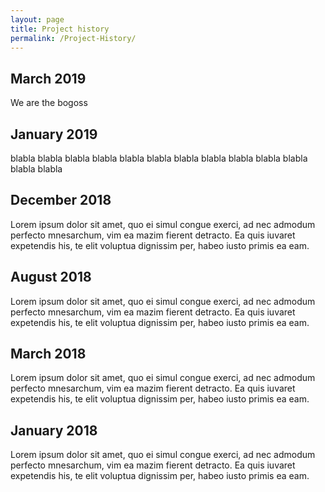 ```yaml
---
layout: page
title: Project history
permalink: /Project-History/
---
```




<div class="timeline">
  <div class="container left">
    <div class="content">
      <h2>March 2019</h2>
      <p>We are the bogoss</p>
    </div>
  </div>
  <div class="container right">
    <div class="content">
      <h2>January 2019</h2>
      <p>blabla blabla blabla blabla blabla blabla blabla blabla blabla blabla blabla blabla blabla </p>
    </div>
  </div>
  <div class="container left">
    <div class="content">
      <h2>December 2018</h2>
      <p>Lorem ipsum dolor sit amet, quo ei simul congue exerci, ad nec admodum perfecto mnesarchum, vim ea mazim fierent detracto. Ea quis iuvaret expetendis his, te elit voluptua dignissim per, habeo iusto primis ea eam.</p>
    </div>
  </div>
  <div class="container right">
    <div class="content">
      <h2>August 2018</h2>
      <p>Lorem ipsum dolor sit amet, quo ei simul congue exerci, ad nec admodum perfecto mnesarchum, vim ea mazim fierent detracto. Ea quis iuvaret expetendis his, te elit voluptua dignissim per, habeo iusto primis ea eam.</p>
    </div>
  </div>
  <div class="container left">
    <div class="content">
      <h2>March 2018</h2>
      <p>Lorem ipsum dolor sit amet, quo ei simul congue exerci, ad nec admodum perfecto mnesarchum, vim ea mazim fierent detracto. Ea quis iuvaret expetendis his, te elit voluptua dignissim per, habeo iusto primis ea eam.</p>
    </div>
  </div>
  <div class="container right">
    <div class="content">
      <h2>January 2018</h2>
      <p>Lorem ipsum dolor sit amet, quo ei simul congue exerci, ad nec admodum perfecto mnesarchum, vim ea mazim fierent detracto. Ea quis iuvaret expetendis his, te elit voluptua dignissim per, habeo iusto primis ea eam.</p>
    </div>
  </div>
</div>
